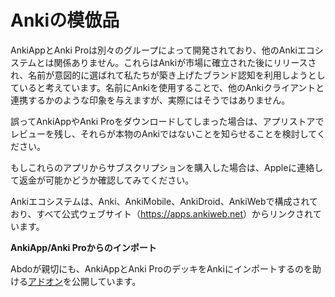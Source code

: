 # Ankiの模倣品

AnkiAppとAnki Proは別々のグループによって開発されており、他のAnkiエコシステムとは関係ありません。これらはAnkiが市場に確立された後にリリースされ、名前が意図的に選ばれて私たちが築き上げたブランド認知を利用しようとしていると考えています。名前にAnkiを使用することで、他のAnkiクライアントと連携するかのような印象を与えますが、実際にはそうではありません。

誤ってAnkiAppやAnki Proをダウンロードしてしまった場合は、アプリストアでレビューを残し、それらが本物のAnkiではないことを知らせることを検討してください。

もしこれらのアプリからサブスクリプションを購入した場合は、Appleに連絡して返金が可能かどうか確認してみてください。

Ankiエコシステムは、Anki、AnkiMobile、AnkiDroid、AnkiWebで構成されており、すべて公式ウェブサイト（<https://apps.ankiweb.net>）からリンクされています。

**AnkiApp/Anki Proからのインポート**

Abdoが親切にも、AnkiAppとAnki ProのデッキをAnkiにインポートするのを助ける[アドオン](https://ankiweb.net/shared/info/2072125761)を公開しています。